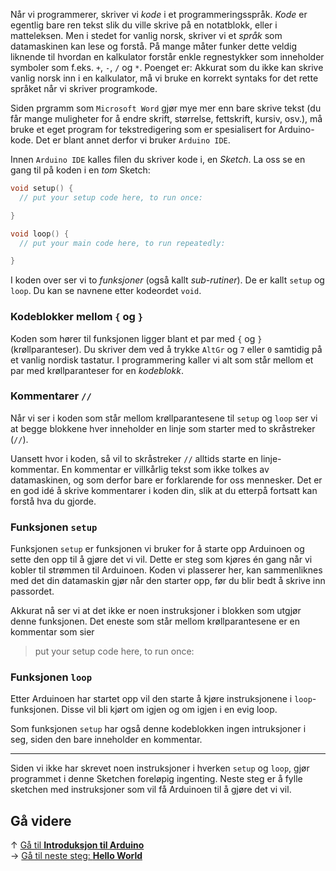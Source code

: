 Når vi programmerer, skriver vi *kode* i et programmeringsspråk. *Kode* er egentlig bare ren tekst slik du ville skrive på en notatblokk, eller i matteleksen. Men i stedet for vanlig norsk, skriver vi et *språk* som datamaskinen kan lese og forstå. På mange måter funker dette veldig liknende til hvordan en kalkulator forstår enkle regnestykker som inneholder symboler som f.eks. `+`, `-`, `/` og `*`. Poenget er: Akkurat som du ikke kan skrive vanlig norsk inn i en kalkulator, må vi bruke en korrekt syntaks for det rette språket når vi skriver programkode.

Siden prgramm som `Microsoft Word` gjør mye mer enn bare skrive tekst (du får mange muligheter for å endre skrift, størrelse, fettskrift, kursiv, osv.), må bruke et eget program for tekstredigering som er spesialisert for Arduino-kode. Det er blant annet derfor vi bruker `Arduino IDE`.

Innen `Arduino IDE` kalles filen du skriver kode i, en *Sketch*. La oss se en gang til på koden i en *tom* Sketch:

``` cpp
void setup() {
  // put your setup code here, to run once:

}

void loop() {
  // put your main code here, to run repeatedly:

}
```

I koden over ser vi to *funksjoner* (også kallt *sub-rutiner*). De er kallt `setup` og `loop`. Du kan se navnene etter kodeordet `void`.

### Kodeblokker mellom `{` og `}`

Koden som hører til funksjonen ligger blant et par med `{` og `}` (krøllparanteser). Du skriver dem ved å trykke `AltGr` og `7` eller `0` samtidig på et vanlig nordisk tastatur. I programmering kaller vi alt som står mellom et par med krøllparanteser for en *kodeblokk*.

### Kommentarer `//`

Når vi ser i koden som står mellom krøllparantesene til `setup` og `loop` ser vi at begge blokkene hver inneholder en linje som starter med to skråstreker (`//`).

Uansett hvor i koden, så vil to skråstreker `//` alltids starte en linje-kommentar. En kommentar er villkårlig tekst som ikke tolkes av datamaskinen, og som derfor bare er forklarende for oss mennesker. Det er en god idé å skrive kommentarer i koden din, slik at du etterpå fortsatt kan forstå hva du gjorde.

### Funksjonen `setup`

Funksjonen `setup` er funksjonen vi bruker for å starte opp Arduinoen og sette den opp til å gjøre det vi vil. Dette er steg som kjøres én gang når vi kobler til strømmen til Arduinoen. Koden vi plasserer her, kan sammenliknes med det din datamaskin gjør når den starter opp, før du blir bedt å skrive inn passordet.

Akkurat nå ser vi at det ikke er noen instruksjoner i blokken som utgjør denne funksjonen. Det eneste som står mellom krøllparantesene er en kommentar som sier

> put your setup code here, to run once:

### Funksjonen `loop`

Etter Arduinoen har startet opp vil den starte å kjøre instruksjonene i `loop`-funksjonen. Disse vil bli kjørt om igjen og om igjen i en evig loop.

Som funksjonen `setup` har også denne kodeblokken ingen intruksjoner i seg, siden den bare inneholder en kommentar.

----

Siden vi ikke har skrevet noen instruksjoner i hverken `setup` og `loop`, gjør programmet i denne Sketchen foreløpig ingenting. Neste steg er å fylle sketchen med instruksjoner som vil få Arduinoen til å gjøre det vi vil.

## Gå videre

&uarr; [Gå til **Introduksjon til Arduino**][intro-prog-home]  
&rarr; [Gå til neste steg: **Hello World**][hello-world]

[intro-prog-home]: Introduksjon-til-Arduino-programmering
[hello-world]: Arduino-varianten-av-Hello-World
